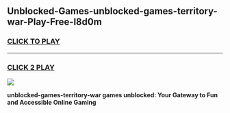 
## Unblocked-Games-unblocked-games-territory-war-Play-Free-l8d0m
<h3>
<a href="https://premium76.site?title=unblocked-games-territory-war&ref=23A">CLICK TO PLAY</a></h3>
<hr>

<h3>
<a href="https://premium76.site?title=unblocked-games-territory-war&ref=23A">CLICK 2 PLAY</a>
  
</h3>

<a href="https://premium76.site?title=unblocked-games-territory-war&ref=23A"><img src="https://clearcache.store/games.png"></a>


**unblocked-games-territory-war games unblocked: Your Gateway to Fun and Accessible Online Gaming**
